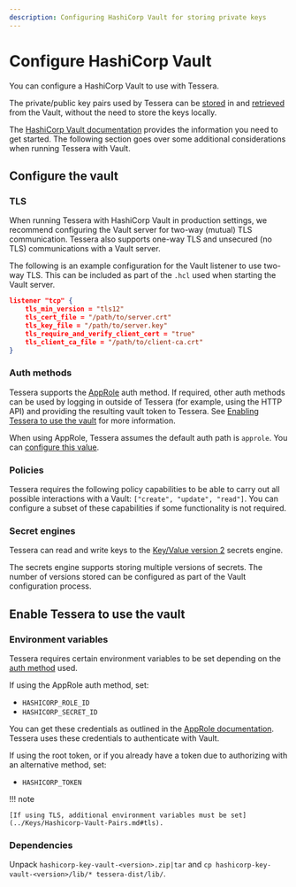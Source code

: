 ```yaml
---
description: Configuring HashiCorp Vault for storing private keys
---
```


# Configure HashiCorp Vault

You can configure a HashiCorp Vault to use with Tessera.

The private/public key pairs used by Tessera can be [stored] in and [retrieved] from the Vault, without the need to
store the keys locally.

The [HashiCorp Vault documentation](https://learn.hashicorp.com/vault/) provides the information you
need to get started.
The following section goes over some additional considerations when running Tessera with Vault.

## Configure the vault

### TLS

When running Tessera with HashiCorp Vault in production settings, we recommend configuring the Vault server for two-way
(mutual) TLS communication.
Tessera also supports one-way TLS and unsecured (no TLS) communications with a Vault server.

The following is an example configuration for the Vault listener to use two-way TLS.
This can be included as part of the `.hcl` used when starting the Vault server.

```json
listener "tcp" {
    tls_min_version = "tls12"
    tls_cert_file = "/path/to/server.crt"
    tls_key_file = "/path/to/server.key"
    tls_require_and_verify_client_cert = "true"
    tls_client_ca_file = "/path/to/client-ca.crt"
}
```

### Auth methods

Tessera supports the [AppRole](https://www.vaultproject.io/docs/auth/approle.html) auth method.
If required, other auth methods can be used by logging in outside of Tessera (for example, using the HTTP API) and
providing the resulting vault token to Tessera.
See [Enabling Tessera to use the vault](#enabling-tessera-to-use-the-vault) for more information.

When using AppRole, Tessera assumes the default auth path is `approle`.
You can [configure this value](../Keys/Hashicorp-Vault-Pairs.md).

### Policies

Tessera requires the following policy capabilities to be able to carry out all possible interactions with a Vault:
`["create", "update", "read"]`.
You can configure a subset of these capabilities if some functionality is not required.

### Secret engines

Tessera can read and write keys to the [Key/Value version 2](https://www.vaultproject.io/docs/secrets/kv/kv-v2.html)
secrets engine.

The secrets engine supports storing multiple versions of secrets.
The number of versions stored can be configured as part of the Vault configuration process.

## Enable Tessera to use the vault

### Environment variables

Tessera requires certain environment variables to be set depending on the [auth method](#auth-methods) used.

If using the AppRole auth method, set:

- `HASHICORP_ROLE_ID`
- `HASHICORP_SECRET_ID`

You can get these credentials as outlined in the [AppRole documentation](https://www.vaultproject.io/docs/auth/approle.html).
Tessera uses these credentials to authenticate with Vault.

If using the root token, or if you already have a token due to authorizing with an alternative method, set:

- `HASHICORP_TOKEN`

!!! note

    [If using TLS, additional environment variables must be set](../Keys/Hashicorp-Vault-Pairs.md#tls).

### Dependencies

Unpack `hashicorp-key-vault-<version>.zip|tar` and `cp hashicorp-key-vault-<version>/lib/* tessera-dist/lib/`.

<!--links -->
[stored]: ../../Generate-Keys/Hashicorp-Vault.md
[retrieved]: ../Keys/Hashicorp-Vault-Pairs.md
